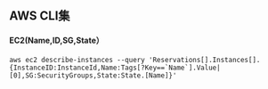 ## AWS CLI集

#### EC2(Name,ID,SG,State）
```
aws ec2 describe-instances --query 'Reservations[].Instances[].{InstanceID:InstanceId,Name:Tags[?Key==`Name`].Value|[0],SG:SecurityGroups,State:State.[Name]}'
```
